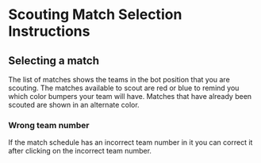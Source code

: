 Scouting Match Selection Instructions
========================

## Selecting a match

The list of matches shows the teams in the bot position that you are scouting.
The matches available to scout are red or blue to remind you which color bumpers your team will have.
Matches that have already been scouted are shown in an alternate color.

### Wrong team number

If the match schedule has an incorrect team number in it you can correct it after clicking on the incorrect team number.
